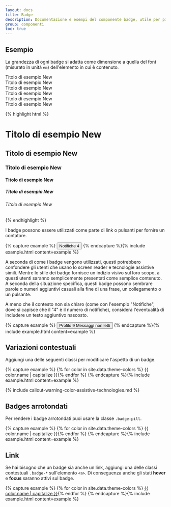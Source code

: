 ```yaml
---
layout: docs
title: Badge
description: Documentazione e esempi del componente badge, utile per piccoli contatori e etichette.
group: componenti
toc: true
---
```


## Esempio

La grandezza di ogni badge si adatta come dimensione a quella del font (misurato in unità `em`) dell'elemento in cui è contenuto.

<div class="bd-example">
<div class="h1">Titolo di esempio <span class="badge badge-secondary">New</span></div>
<div class="h2">Titolo di esempio <span class="badge badge-secondary">New</span></div>
<div class="h3">Titolo di esempio <span class="badge badge-secondary">New</span></div>
<div class="h4">Titolo di esempio <span class="badge badge-secondary">New</span></div>
<div class="h5">Titolo di esempio <span class="badge badge-secondary">New</span></div>
<div class="h6">Titolo di esempio <span class="badge badge-secondary">New</span></div>
</div>

{% highlight html %}
<h1>Titolo di esempio <span class="badge badge-secondary">New</span></h1>
<h2>Titolo di esempio <span class="badge badge-secondary">New</span></h2>
<h3>Titolo di esempio <span class="badge badge-secondary">New</span></h3>
<h4>Titolo di esempio <span class="badge badge-secondary">New</span></h4>
<h5>Titolo di esempio <span class="badge badge-secondary">New</span></h5>
<h6>Titolo di esempio <span class="badge badge-secondary">New</span></h6>
{% endhighlight %}

I badge possono essere utilizzati come parte di link o pulsanti per fornire un contatore.

{% capture example %}
<button type="button" class="btn btn-primary">
  Notifiche <span class="badge badge-light">4</span>
</button>
{% endcapture %}{% include example.html content=example %}

A seconda di come i badge vengono utilizzati, questi potrebbero confondere gli utenti che usano lo screen reader e tecnologie assistive simili. Mentre lo stile dei badge fornisce un indizio visivo sul loro scopo, a questi utenti saranno semplicemente presentati come semplice contenuto. A seconda della situazione specifica, questi badge possono sembrare parole o numeri aggiuntivi casuali alla fine di una frase, un collegamento o un pulsante.

A meno che il contesto non sia chiaro (come con l'esempio "Notifiche", dove si capisce che il "4" è il numero di notifiche), considera l'eventualità di includere un testo aggiuntivo nascosto.

{% capture example %}
<button type="button" class="btn btn-primary">
  Profilo <span class="badge badge-light">9</span>
  <span class="sr-only">Messaggi non letti</span>
</button>
{% endcapture %}{% include example.html content=example %}

## Variazioni contestuali

Aggiungi una delle seguenti classi per modificare l'aspetto di un badge.

{% capture example %}
{% for color in site.data.theme-colors %}
<span class="badge badge-{{ color.name }}">{{ color.name | capitalize }}</span>{% endfor %}
{% endcapture %}{% include example.html content=example %}

{% include callout-warning-color-assistive-technologies.md %}

## Badges arrotondati

Per rendere i badge arrotondati puoi usare la classe `.badge-pill`.

{% capture example %}
{% for color in site.data.theme-colors %}
<span class="badge badge-pill badge-{{ color.name }}">{{ color.name | capitalize }}</span>{% endfor %}
{% endcapture %}{% include example.html content=example %}

## Link

Se hai bisogno che un badge sia anche un link, aggiungi una delle classi contestuali `.badge-*` sull'elemento `<a>`. Di conseguenza anche gli stati **hover** e **focus** saranno attivi sul badge.

{% capture example %}
{% for color in site.data.theme-colors %}
<a href="#" class="badge badge-{{ color.name }}">{{ color.name | capitalize }}</a>{% endfor %}
{% endcapture %}{% include example.html content=example %}
